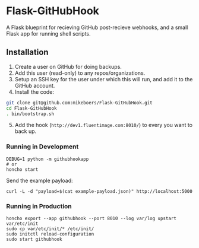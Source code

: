 Flask-GitHubHook
================

A Flask blueprint for recieving GitHub post-recieve webhooks, and a small Flask app for running shell scripts.


Installation
------------

1. Create a user on GitHub for doing backups.
2. Add this user (read-only) to any repos/organizations.
3. Setup an SSH key for the user under which this will run, and add it to the GitHub account.
4. Install the code:

~~~bash
git clone git@github.com:mikeboers/Flask-GitHubHook.git
cd Flask-GitHubHook
. bin/bootstrap.sh
~~~

5. Add the hook (`http://dev1.fluentimage.com:8010/`) to every you want to back up.


### Running in Development

~~~
DEBUG=1 python -m githubhookapp
# or
honcho start
~~~

Send the example payload:

~~~
curl -L -d "payload=$(cat example-payload.json)" http://localhost:5000
~~~


### Running in Production

~~~
honcho export --app githubhook --port 8010 --log var/log upstart var/etc/init
sudo cp var/etc/init/* /etc/init/
sudo initctl reload-configuration
sudo start githubhook
~~~

